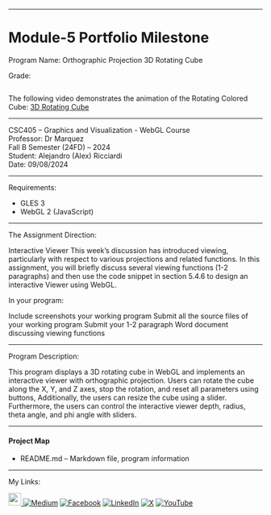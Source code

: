 ﻿-----------------------------------------------------------------------------------------------------------------------------
# Module-5 Portfolio Milestone
Program Name: Orthographic Projection 3D Rotating Cube 

Grade:  

<p align="left">
<img  src="">
</p>

The following video demonstrates the animation of the Rotating Colored Cube: [3D Rotating Cube](https://www.youtube.com/watch?v=peIjP2O0FTU)

-----------------------------------------------------------------------------------------------------------------------------

CSC405 – Graphics and Visualization - WebGL Course  
Professor: Dr Marquez   
Fall B Semester (24FD) – 2024  
Student: Alejandro (Alex) Ricciardi  
Date: 09/08/2024   

-----------------------------------------------------------------------------------------------------------------------------


Requirements:  
- GLES 3
- WebGL 2 (JavaScript)
  
-----------------------------------------------------------------------------------------------------------------------------

The Assignment Direction:  

Interactive Viewer
This week’s discussion has introduced viewing, particularly with respect to various projections and related functions. In this assignment, you will briefly discuss several viewing functions (1-2 paragraphs) and then use the code snippet in section 5.4.6 to design an interactive Viewer using WebGL.

In your program:

Include screenshots your working program
Submit all the source files of your working program
Submit your 1-2 paragraph Word document discussing viewing functions

-----------------------------------------------------------------------------------------------------------------------------

Program Description:  

This program displays a 3D rotating cube in WebGL and implements an interactive viewer with orthographic projection. 
Users can rotate the cube along the X, Y, and Z axes, stop the rotation, and reset all parameters using buttons, Additionally, the users can resize the cube using a slider.   
Furthermore, the users can control the interactive viewer depth, radius, theta angle, and phi angle with sliders.  

-----------------------------------------------------------------------------------------------------------------------------

#### Project Map
- README.md – Markdown file, program information  

-----------------------------------------------------------------------------------------------------------------------------

My Links:   

<span><a href="https://www.alexomegapy.com" target="_blank"><img width="25" height="25" src="https://github.com/user-attachments/assets/f8001645-cc85-4b99-beec-74482a83ac87"></span>    [![Medium](https://img.shields.io/badge/Medium-12100E?style=for-the-badge&logo=medium&logoColor=whit)](https://medium.com/@alex.omegapy)    [![Facebook](https://img.shields.io/badge/Facebook-%231877F2.svg?logo=Facebook&logoColor=white)](https://www.facebook.com/profile.php?id=100089638857137)    [![LinkedIn](https://img.shields.io/badge/LinkedIn-%230077B5.svg?logo=linkedin&logoColor=white)](https://linkedin.com/in/alex-ricciardi)    [![X](https://img.shields.io/badge/X-black.svg?logo=X&logoColor=white)](https://x.com/AlexOmegapy)    [![YouTube](https://img.shields.io/badge/YouTube-%23FF0000.svg?logo=YouTube&logoColor=white)](https://www.youtube.com/channel/UC4rMaQ7sqywMZkfS1xGh2AA) 





